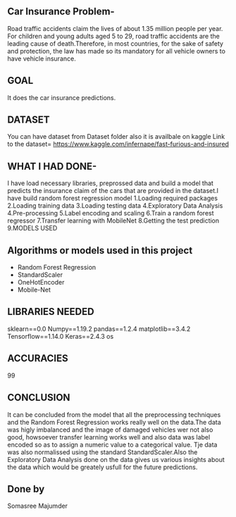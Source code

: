 ## Car Insurance Problem-


Road traffic accidents claim the lives of about 1.35 million people per year. For children and young adults aged 5 to 29, road traffic accidents are the leading cause of death.Therefore, in most countries, for the sake of safety and protection, the law has made so its mandatory for all vehicle owners to have vehicle insurance.

## GOAL

It does the car insurance predictions.

## DATASET
You can have dataset from Dataset folder also it is availbale on kaggle 
Link to the dataset=   https://www.kaggle.com/infernape/fast-furious-and-insured

## WHAT I HAD DONE-
I have load necessary libraries, preprossed data and build a model that predicts the insurance claim of the cars that are provided in the dataset.I have build random forest regression model
1.Loading required packages
2.Loading training data
3.Loading testing data
4.Exploratory Data Analysis
4.Pre-processing
5.Label encoding and scaling
6.Train a random forest regressor
7.Transfer learning with MobileNet
8.Getting the test prediction
9.MODELS USED


## Algorithms or models used in this project 

- Random Forest Regression
- StandardScaler
- OneHotEncoder
- Mobile-Net



## LIBRARIES NEEDED

sklearn==0.0
Numpy==1.19.2
pandas==1.2.4
matplotlib==3.4.2
Tensorflow==1.14.0
Keras==2.4.3
os



## ACCURACIES
 99

## CONCLUSION
It can be concluded from the model that all the preprocessing techniques and the  Random Forest Regression works really well on the data.The data was higly imbalanced and the image of damaged vehicles wer not also good, howsoever transfer learning works well and also  data was label encoded so as to assign a numeric value to a categorical value. Tje data was also normalissed using the standard StandardScaler.Also the Exploratory Data Analysis done on the data gives us various insights about the data which would be greately usfull for the future predictions.



## Done by
Somasree Majumder

